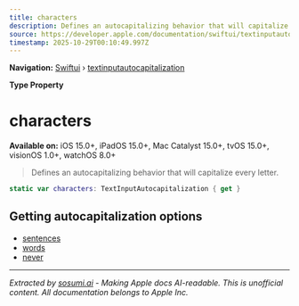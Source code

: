 ```yaml
---
title: characters
description: Defines an autocapitalizing behavior that will capitalize every letter.
source: https://developer.apple.com/documentation/swiftui/textinputautocapitalization/characters
timestamp: 2025-10-29T00:10:49.997Z
---
```


**Navigation:** [Swiftui](/documentation/swiftui) › [textinputautocapitalization](/documentation/swiftui/textinputautocapitalization)

**Type Property**

# characters

**Available on:** iOS 15.0+, iPadOS 15.0+, Mac Catalyst 15.0+, tvOS 15.0+, visionOS 1.0+, watchOS 8.0+

> Defines an autocapitalizing behavior that will capitalize every letter.

```swift
static var characters: TextInputAutocapitalization { get }
```

## Getting autocapitalization options

- [sentences](/documentation/swiftui/textinputautocapitalization/sentences)
- [words](/documentation/swiftui/textinputautocapitalization/words)
- [never](/documentation/swiftui/textinputautocapitalization/never)

---

*Extracted by [sosumi.ai](https://sosumi.ai) - Making Apple docs AI-readable.*
*This is unofficial content. All documentation belongs to Apple Inc.*
